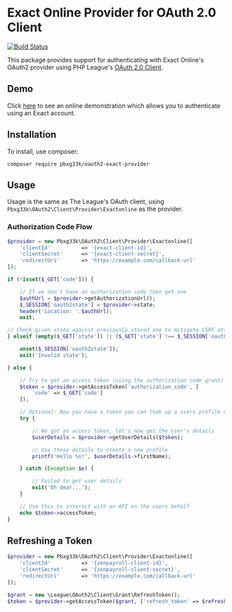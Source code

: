 # Exact Online Provider for OAuth 2.0 Client
[![Build Status](https://travis-ci.org/PBXg33k/oauth2-exactonline.svg)](https://travis-ci.org/PBXg33k/oauth2-exactonline)

This package provides support for authenticating with Exact Online's OAuth2 provider using PHP League's [OAuth 2.0 Client](https://github.com/thephpleague/oauth2-client).

## Demo
Click [here](http://oauth2-exactonline.demos.oguzhanuysal.eu/ "OAuth2 for Exact Online demo") to see an online demonstration which allows you to authenticate using an Exact account.

## Installation

To install, use composer:

```
composer require pbxg33k/oauth2-exact-provider
```

## Usage

Usage is the same as The League's OAuth client, using `Pbxg33k\OAuth2\Client\Provider\Exactonline` as the provider.

### Authorization Code Flow

```php
$provider = new Pbxg33k\OAuth2\Client\Provider\Exactonline([
    'clientId'          => '{exact-client-id}',
    'clientSecret'      => '{exact-client-secret}',
    'redirectUri'       => 'https://example.com/callback-url'
]);

if (!isset($_GET['code'])) {

    // If we don't have an authorization code then get one
    $authUrl = $provider->getAuthorizationUrl();
    $_SESSION['oauth2state'] = $provider->state;
    header('Location: '.$authUrl);
    exit;

// Check given state against previously stored one to mitigate CSRF attack
} elseif (empty($_GET['state']) || ($_GET['state'] !== $_SESSION['oauth2state'])) {

    unset($_SESSION['oauth2state']);
    exit('Invalid state');

} else {

    // Try to get an access token (using the authorization code grant)
    $token = $provider->getAccessToken('authorization_code', [
        'code' => $_GET['code']
    ]);

    // Optional: Now you have a token you can look up a users profile data
    try {

        // We got an access token, let's now get the user's details
        $userDetails = $provider->getUserDetails($token);

        // Use these details to create a new profile
        printf('Hello %s!', $userDetails->firstName);

    } catch (Exception $e) {

        // Failed to get user details
        exit('Oh dear...');
    }

    // Use this to interact with an API on the users behalf
    echo $token->accessToken;
}
```

## Refreshing a Token

```php
$provider = new Pbxg33k\OAuth2\Client\Provider\Exactonline([
    'clientId'          => '{zenpayroll-client-id}',
    'clientSecret'      => '{zenpayroll-client-secret}',
    'redirectUri'       => 'https://example.com/callback-url'
]);

$grant = new \League\OAuth2\Client\Grant\RefreshToken();
$token = $provider->getAccessToken($grant, ['refresh_token' => $refreshToken]);
```
